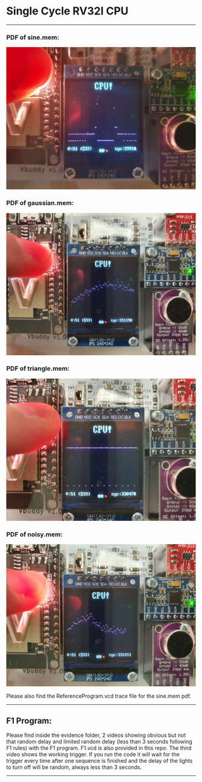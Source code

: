 # Single Cycle RV32I CPU

---

### PDF of sine.mem:

![sinepdf](/test/sinepdf.jpg)

### PDF of gaussian.mem:

![gaussianpdf](/test/gaussianpdf.jpg)

### PDF of triangle.mem:

![trianglepdf](/test/trianglepdf.jpg)

### PDF of noisy.mem:

![noisypdf](/test/noisypdf.jpg)

Please also find the ReferenceProgram.vcd trace file for the sine.mem pdf. 

---

## F1 Program:

Please find inside the evidence folder, 2 videos showing obvious but not that random delay and limited random delay (less than 3 seconds following F1 rules) with the F1 program. F1.vcd is also provided in this repo. The third video shows the working trigger. If you run the code it will wait for the trigger every time after one sequence is finished and the delay of the lights to turn off will be random, always less than 3 seconds.

---
